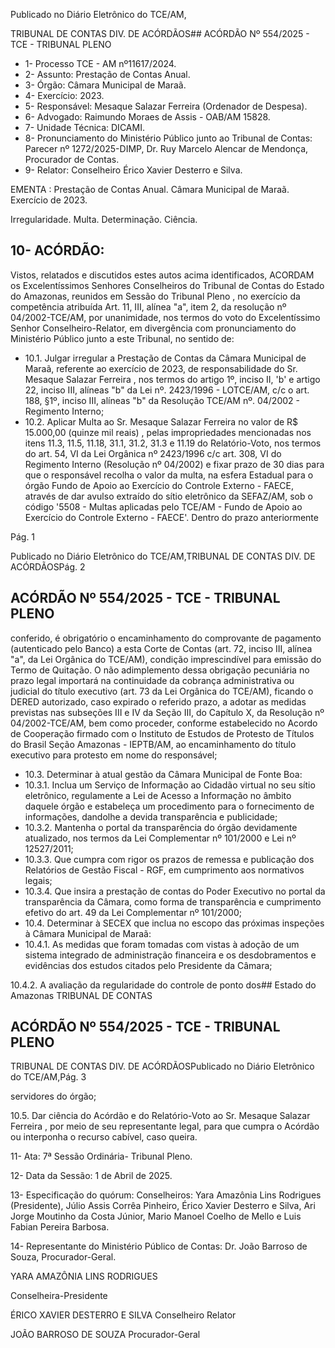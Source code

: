 Publicado  no  Diário  Eletrônico do TCE/AM,

TRIBUNAL DE CONTAS DIV. DE ACÓRDÃOS## ACÓRDÃO Nº 554/2025 - TCE - TRIBUNAL PLENO

- 1- Processo TCE - AM nº11617/2024.
- 2- Assunto: Prestação de Contas Anual.
- 3- Órgão: Câmara Municipal de Maraã.
- 4- Exercício: 2023.
- 5- Responsável: Mesaque Salazar Ferreira (Ordenador de Despesa).
- 6- Advogado: Raimundo Moraes de Assis - OAB/AM 15828.
- 7- Unidade Técnica: DICAMI.
- 8- Pronunciamento  do  Ministério  Público  junto  ao  Tribunal  de  Contas: Parecer  nº 1272/2025-DIMP, Dr. Ruy Marcelo Alencar de Mendonça, Procurador de Contas.
- 9- Relator: Conselheiro Érico Xavier Desterro e Silva.

EMENTA : Prestação  de  Contas  Anual. Câmara Municipal de Maraã. Exercício de 2023.

Irregularidade. Multa. Determinação. Ciência.

## 10-  ACÓRDÃO:

Vistos, relatados e discutidos estes autos acima identificados, ACORDAM os Excelentíssimos Senhores Conselheiros do Tribunal de Contas do Estado do Amazonas, reunidos em Sessão do Tribunal Pleno , no exercício da competência atribuída Art. 11, III, alínea "a", item 2, da resolução nº 04/2002-TCE/AM, por  unanimidade, nos termos do voto do Excelentíssimo Senhor Conselheiro-Relator, em divergência com pronunciamento do Ministério Público junto a este Tribunal, no sentido de:

- 10.1. Julgar irregular a Prestação de Contas da Câmara Municipal de Maraã, referente  ao  exercício  de  2023,  de  responsabilidade  do Sr.  Mesaque Salazar Ferreira , nos termos do artigo 1º, inciso II, 'b' e artigo 22, inciso III,  alíneas  "b"  da  Lei  nº.  2423/1996  -  LOTCE/AM,  c/c  o  art.  188,  §1º, inciso  III,  alíneas  "b"  da  Resolução  TCE/AM  nº.  04/2002  -  Regimento Interno;
- 10.2. Aplicar  Multa ao Sr. Mesaque  Salazar  Ferreira no  valor  de R$ 15.000,00  (quinze  mil  reais) ,  pelas  impropriedades  mencionadas  nos itens 11.3, 11.5, 11.18, 31.1, 31.2, 31.3 e 11.19 do Relatório-Voto, nos termos do art. 54, VI da Lei Orgânica nº 2423/1996 c/c art. 308, VI do Regimento Interno (Resolução nº 04/2002) e fixar prazo de 30 dias para que o responsável recolha o valor da multa, na esfera Estadual para o órgão  Fundo  de  Apoio  ao  Exercício  do  Controle  Externo  -  FAECE, através de dar avulso extraído do sítio eletrônico da SEFAZ/AM, sob o código  '5508  -  Multas  aplicadas  pelo  TCE/AM  -  Fundo  de  Apoio  ao Exercício do Controle Externo - FAECE'. Dentro do prazo anteriormente

Pág. 1

Publicado  no  Diário  Eletrônico do TCE/AM,TRIBUNAL DE CONTAS DIV. DE ACÓRDÃOSPág. 2

## ACÓRDÃO Nº 554/2025 - TCE - TRIBUNAL PLENO

conferido, é obrigatório o encaminhamento do comprovante de pagamento  (autenticado  pelo  Banco)  a  esta  Corte  de  Contas  (art.  72, inciso III, alínea "a", da Lei Orgânica do TCE/AM), condição imprescindível para emissão do Termo de Quitação. O não adimplemento dessa obrigação  pecuniária  no  prazo  legal  importará  na continuidade  da  cobrança  administrativa  ou  judicial  do  título  executivo (art. 73 da Lei Orgânica do TCE/AM), ficando o DERED autorizado, caso expirado o referido prazo, a adotar as medidas previstas nas subseções III  e  IV  da  Seção III, do Capítulo X, da Resolução nº 04/2002-TCE/AM, bem como proceder, conforme estabelecido no Acordo de Cooperação firmado  com  o  Instituto  de  Estudos  de  Protesto  de  Títulos  do  Brasil  Seção Amazonas - IEPTB/AM, ao encaminhamento do título executivo para protesto em nome do responsável;

- 10.3. Determinar à atual gestão da Câmara Municipal de Fonte Boa:
- 10.3.1. Inclua  um  Serviço  de  Informação  ao  Cidadão  virtual  no seu sítio eletrônico, regulamente a Lei de Acesso a Informação  no  âmbito  daquele  órgão  e  estabeleça  um procedimento  para  o  fornecimento  de  informações,  dandolhe a devida transparência e publicidade;
- 10.3.2. Mantenha o portal da transparência do órgão devidamente  atualizado,  nos  termos  da  Lei  Complementar nº 101/2000 e Lei nº 12527/2011;
- 10.3.3. Que cumpra com rigor os prazos de remessa e publicação  dos  Relatórios  de  Gestão  Fiscal  -  RGF,  em cumprimento aos normativos legais;
- 10.3.4. Que insira a prestação de contas do Poder Executivo no portal da transparência da Câmara, como forma de transparência  e  cumprimento  efetivo  do  art.  49  da  Lei Complementar nº 101/2000;
- 10.4. Determinar à  SECEX que inclua no escopo das próximas inspeções à Câmara Municipal de Maraã:
- 10.4.1. As medidas que foram tomadas com vistas à adoção de um  sistema  integrado  de  administração  financeira  e  os desdobramentos  e  evidências  dos  estudos  citados  pelo Presidente da Câmara;

10.4.2. A  avaliação  da  regularidade  do  controle  de  ponto  dos## Estado do Amazonas TRIBUNAL DE CONTAS

## ACÓRDÃO Nº 554/2025 - TCE - TRIBUNAL PLENO

TRIBUNAL DE CONTAS DIV. DE ACÓRDÃOSPublicado  no  Diário  Eletrônico do TCE/AM,Pág. 3

servidores do órgão;

10.5. Dar ciência do  Acórdão  e  do  Relatório-Voto ao Sr.  Mesaque Salazar Ferreira , por  meio  de  seu  representante  legal,  para  que  cumpra  o Acórdão ou interponha o recurso cabível, caso queira.

11-  Ata: 7ª Sessão Ordinária- Tribunal Pleno.

12-  Data da Sessão: 1 de Abril de 2025.

13-  Especificação do quórum: Conselheiros: Yara Amazônia Lins Rodrigues (Presidente),  Júlio  Assis  Corrêa  Pinheiro,  Érico  Xavier  Desterro  e  Silva,  Ari  Jorge Moutinho  da  Costa  Júnior,  Mario  Manoel  Coelho  de  Mello  e  Luis  Fabian  Pereira Barbosa.

14-  Representante  do  Ministério  Público  de  Contas: Dr.  João  Barroso  de  Souza, Procurador-Geral.

YARA AMAZÔNIA LINS RODRIGUES

Conselheira-Presidente

ÉRICO XAVIER DESTERRO E SILVA Conselheiro Relator

JOÃO BARROSO DE SOUZA Procurador-Geral